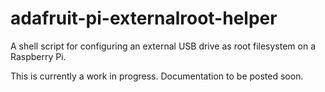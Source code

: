 adafruit-pi-externalroot-helper
===============================

A shell script for configuring an external USB drive as root filesystem
on a Raspberry Pi.

This is currently a work in progress. Documentation to be posted soon.
